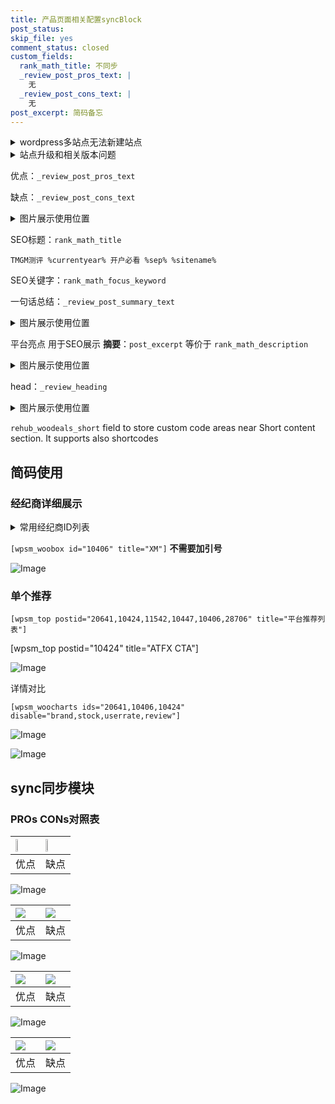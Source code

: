 ```yaml
---
title: 产品页面相关配置syncBlock
post_status: 
skip_file: yes
comment_status: closed
custom_fields:
  rank_math_title: 不同步
  _review_post_pros_text: |
    无
  _review_post_cons_text: |
    无
post_excerpt: 简码备忘
---
```

<details><summary>wordpress多站点无法新建站点</summary>

<li>和报错需要清理cookies一样的原因</li>
<li>wp-config.php里面<code>define( 'SUBDOMAIN_INSTALL', false );//子域名安装</code></li>
<li>新建子站点是用<code>define( 'SUBDOMAIN_INSTALL', true);//子域名安装</code> 完成以后，改成<code>false</code></li>
</details>

<details><summary>站点升级和相关版本问题</summary>

<p>wordpress：5.9.9
woocommerce：7.5.1
出现问题的地方：主题选项里面>><strong>Product layout >>compact style</strong></p>
<p>如何出现没有用过的字段 导致无法保存。先导出配置 然后进行修改，后面再次恢复即可。</p>
<p>出现部分字段无法显示时，需要返回默认布局后，对产品进行保存就好了。</p>
<p></p>
</details>

优点：`_review_post_pros_text`

缺点：`_review_post_cons_text`

<details><summary>图片展示使用位置</summary>

<img src="https://prod-files-secure.s3.us-west-2.amazonaws.com/39ed1227-6d7d-4570-be36-9ccd4a2c4241/f51d3d83-55d4-4bdf-9604-f37ec77ab556/Untitled.png?X-Amz-Algorithm=AWS4-HMAC-SHA256&X-Amz-Content-Sha256=UNSIGNED-PAYLOAD&X-Amz-Credential=ASIAZI2LB466V2BQBRIX%2F20250609%2Fus-west-2%2Fs3%2Faws4_request&X-Amz-Date=20250609T225520Z&X-Amz-Expires=3600&X-Amz-Security-Token=IQoJb3JpZ2luX2VjENf%2F%2F%2F%2F%2F%2F%2F%2F%2F%2FwEaCXVzLXdlc3QtMiJHMEUCIBpymZrmtvzD6sYC%2FaA51VqLg9uI5bp6vjAVaxsJwVNwAiEAhr2sLt1i9IyzOUM8ptDC64Gnfq5D7HSlegx0v7dWgxsqiAQIsP%2F%2F%2F%2F%2F%2F%2F%2F%2F%2FARAAGgw2Mzc0MjMxODM4MDUiDFmDz6NCM0AfgH4wNyrcAzX%2FCstsZO6btRDbjiCpRBahyDiMr9O%2BifDMZm%2Fcvn3rhm79JXyiB6%2FDdnLrH%2BjxWeRE0NAwl%2FhsRCdvtgDMO4UDNgYnRifl3fwV1chcbfCzWgV7TWaRLZIcZXLGuFoqeK6tXSCcC1LA3llqFXriZZJyz0R62Ill9OtBGtFGwqLZLbxld1eWRTkDtl6R47FeVhzO99zPIKioIzJD8obtNLFEtYnG%2BO8mxhfRWvH3oVy4l%2F7McptlNznOQBReXC4cpLgL7tA%2Fo8e5JN9Xh4DfuEhz%2BQiYFyrkukcZ3yvlY8PE4b8n753mTHgr4uGK4hdvkmqn2L4Xu2zIklQjutfN%2FsAPdQ4Od1IcWjuxasc%2F0iMZrmd5Xwf7tR9dpMeaxLcdxmfSuYg1XVOngUhud5TwQuVw1Mn5HLEvl0mbg9m6kHKoF%2BGEbQj4uBT52FrPji8N9RcTUf%2BRPnDXN8ydyGAdUKXmnt0dLrv%2F1ESDMEqgeSp9jIbINp%2FakPAIjQM3rPkBvRlQ6tDMsmFpJB4c64rqhVUXf9P2YbgTEbLP%2FWs0aooV8I1uZdh9TexDADU8RaVcEGm1NaUGKlvq%2FFssHdRZv0cqSYvCGu0p%2FaYXjt7uYApQ2o4rPrPz0gt35zQsMJXMncIGOqUBIwN6Ukl6vwrIdkjXdiVYKdwluNq%2FqpQhHA%2Fo6LqQxn8UcoMOk3OoNIfkwSlxSRaH9jhRSm0GXm%2F8qj6w93AA9RqBKi4U0uJrKR5Xgkh%2BxB5HyRMzjlXuGNZxr1r8bOnJkCJTQ%2BiREtLJvFJfjQwNFChCdYDV9uPDqLfiB8G8eT2uS2VWwbNf80lUH7iHIwTH%2B7PMUbFC5z7NbP8lYRETrQy%2BNbjQ&X-Amz-Signature=7d3ca9172dc4624515ee4e23b190dfc97af185091ab6988c2e66f01908f4d812&X-Amz-SignedHeaders=host&x-id=GetObject" alt="Image">
</details>

SEO标题：`rank_math_title`

`TMGM测评 %currentyear% 开户必看 %sep% %sitename%`

SEO关键字：`rank_math_focus_keyword`

一句话总结：`_review_post_summary_text`

<details><summary>图片展示使用位置</summary>

<img src="https://prod-files-secure.s3.us-west-2.amazonaws.com/39ed1227-6d7d-4570-be36-9ccd4a2c4241/4b96a922-296c-4f4e-8630-d1c870cbce01/Untitled.png?X-Amz-Algorithm=AWS4-HMAC-SHA256&X-Amz-Content-Sha256=UNSIGNED-PAYLOAD&X-Amz-Credential=ASIAZI2LB4666LUJ735I%2F20250609%2Fus-west-2%2Fs3%2Faws4_request&X-Amz-Date=20250609T225522Z&X-Amz-Expires=3600&X-Amz-Security-Token=IQoJb3JpZ2luX2VjENb%2F%2F%2F%2F%2F%2F%2F%2F%2F%2FwEaCXVzLXdlc3QtMiJGMEQCIFOXG3ZNN3lFXv4uLD%2BV6sESCLq1fB63N4CwcEzZGh%2B7AiAuTMkwsuGGEnlYwGvFwGT7eHi4F0FHNN28s9fvYCaqLSqIBAiv%2F%2F%2F%2F%2F%2F%2F%2F%2F%2F8BEAAaDDYzNzQyMzE4MzgwNSIMX1uerXL9XhgxTZJVKtwD9IU5A5OxgAyPSAFQ6MAIM5qQlJcUVP04OyVgZRwTQOhBkdKehSTcAyeBca8eR6gPWqWQA337KLK5exaNDLPd6vI7eq%2BLCnNzzPUU1jwVXZ70Kn3YKLIU2qmOdzjOrGwJttmZgzeqWwEsA0Z15hte%2FStIdWYl8Iz58dw5yU9qsmzYSp76MrsxiK9xkbhB0HXojAwLvD4O%2FqKeTtzq59afJ6%2BWF3l1O0NdkDwKy4GcitFq2ZwhrvD0LjDc%2FgDPgIXxnPOds6hDWG18yzRr1JUOBfeTOGFPS0qVvl0jBJNy4rIpjzK0VOmx7Xo1JUEbs38H7%2FetfMzQhqeznmz%2B3RfAQCdhXPdp1ptXhA6hjWxOfi2dWXOqZZkWpsclya9IuaGTBFltjUTwy4KKRbn7udqCgFtrftig2dbqkMDpqUR21QTqD5RKBMwmIfdglXgJMKqzDNhHAc3WnnKbgU0aH%2FtJEo7suVYZkrq0GO4SBqwObtzXWwWJ%2FXKV7YQjx%2BGYdE92r8kluU%2FmG6Cz0hWwSK0%2FNO530HU%2Ft%2BdGIUNCArNvkHYzJjqiepS3JBJQZhddfjfUxUwQXOS1k%2BYoQlxD7apZpxMKES36NoW0loOYbGQDtCnAflK04zv%2F9hu%2Bo2Aw56adwgY6pgEpGg4gXAox09ZzUB7lR0mDk5uGjj9mS9Ziv6BzHQQzPSfMCdOIV1hMmZ0wsqxcI%2BG%2BRfKRusg8xzWI8V4sV0h7s7TqaStmLr9WJ1tQGwY51iljeXVzIjTvIwlSbA7ClOy7x8CPe0N9p2SYobrjQd65KG3%2BVsag0XiSFdF5CLuB7TPfMdMCF%2BkPRj3xKXmZvmEbKaKHh6b4JyXjOMD%2F8XpNGNlsOZnq&X-Amz-Signature=fe905d3ec4df6054729800d97cb0d41d95e03701de18da40c22169156b37a639&X-Amz-SignedHeaders=host&x-id=GetObject" alt="Image">
</details>

平台亮点 用于SEO展示 **摘要**：`post_excerpt`  等价于 `rank_math_description`

<details><summary>图片展示使用位置</summary>

<img src="https://prod-files-secure.s3.us-west-2.amazonaws.com/39ed1227-6d7d-4570-be36-9ccd4a2c4241/1ee11f63-b60a-4dfe-a7a7-d58ff23b5d88/Untitled.png?X-Amz-Algorithm=AWS4-HMAC-SHA256&X-Amz-Content-Sha256=UNSIGNED-PAYLOAD&X-Amz-Credential=ASIAZI2LB466U2RUQSXP%2F20250609%2Fus-west-2%2Fs3%2Faws4_request&X-Amz-Date=20250609T225523Z&X-Amz-Expires=3600&X-Amz-Security-Token=IQoJb3JpZ2luX2VjENb%2F%2F%2F%2F%2F%2F%2F%2F%2F%2FwEaCXVzLXdlc3QtMiJIMEYCIQCyJFnTYJ9OT78zJOEEeW%2BMv1A%2F2ISoj0bk955NcZphrAIhAKc6AKK3mNMmoZFjiW6HDkWoYxoKS4%2FKTYByab7ubk5DKogECK%2F%2F%2F%2F%2F%2F%2F%2F%2F%2F%2FwEQABoMNjM3NDIzMTgzODA1Igw%2BYQG14tZ55CXeOV0q3APK9ovnZSMhcgZIw2uc3AfiGy124EsmPvhmrFHVmGP9yeTzfqHIRIkJmB%2B5N%2BxaLPzv0QLaUdPtw86GtZc6Pehq%2Fki9IeSk%2BYxaZbDdQ4DRXC3%2BNZ0bTk2kTOnU4LRoA8j5xnmgUsj7xgLSEMo6a5r43XmvEqo4CCLtiNDQAX0JLthUNMNoDxTzq8Cu9%2BPk%2B4jTak95CNQ%2F2Zm7ZgzcZk%2BULXan1BJFaW1FdsnT3h4wi9dfb%2BdG2ByjJIj1m1dSJerS7cPFsD7iiWoEbB9nDT5V7F%2BXJlq9Jd9IIGxg7EgsS%2FiCCsOZU6dU0VLhjXOCYtUVroiIsQEpk46WXnoOa4ygIUH1qssrwah44ApnPMHOGv9FoTc5iJIrSt5HNY3%2FjoLz%2BbywChYvdifcxc%2FQVdvlqcHjv%2BtTX1VCZM%2BIq4ZBIFcXIT9127Axk9nIF%2BIAIQIzRzNUyI6dioKyLJBpWj9h4AkBTu0AWiVRxuCEIK33Qrew8jRk1SZXWbPlhsy40k0aBx77L47hLD%2FJuFwTVcyTLUGWxqSxO9iEuuLoIYRtdbegHoW4TPMdJ%2B0gtbHucRY6QndVZgtXbk3Tw8%2FQt7HPAJyDZAPHTAKfDmds35wnGT84YhFIIV0HMzlGIjCVp53CBjqkASLOD4qDoHAfkDXgapOOb1il1uSQTqfpukG%2BmReNNU4Q2ie8KxHhO%2FnopIsTOB4UiTBWzaKbbdMH1caHpa0HEom3yqCD3vHbhF1OyHvqIb5x5MxsTOAPoq0iUijCuT5ZEOJrJwj8P%2BszMOTPccWf1%2BNp8%2Fo0yMw76ekrE%2BDUYHmUmOSkNC8AwghHv2Z0t7BNqZs1AOMsORnDo36N4x2QRVc1zqPF&X-Amz-Signature=49c8ac08c728ab8f0b19fdff8dd9bd53add43c7a00ed781df4bb1f79426159bd&X-Amz-SignedHeaders=host&x-id=GetObject" alt="Image">
<img src="https://prod-files-secure.s3.us-west-2.amazonaws.com/39ed1227-6d7d-4570-be36-9ccd4a2c4241/ad4118b5-78d8-4fbe-801e-3b29b5d99c01/Untitled.png?X-Amz-Algorithm=AWS4-HMAC-SHA256&X-Amz-Content-Sha256=UNSIGNED-PAYLOAD&X-Amz-Credential=ASIAZI2LB466U2RUQSXP%2F20250609%2Fus-west-2%2Fs3%2Faws4_request&X-Amz-Date=20250609T225523Z&X-Amz-Expires=3600&X-Amz-Security-Token=IQoJb3JpZ2luX2VjENb%2F%2F%2F%2F%2F%2F%2F%2F%2F%2FwEaCXVzLXdlc3QtMiJIMEYCIQCyJFnTYJ9OT78zJOEEeW%2BMv1A%2F2ISoj0bk955NcZphrAIhAKc6AKK3mNMmoZFjiW6HDkWoYxoKS4%2FKTYByab7ubk5DKogECK%2F%2F%2F%2F%2F%2F%2F%2F%2F%2F%2FwEQABoMNjM3NDIzMTgzODA1Igw%2BYQG14tZ55CXeOV0q3APK9ovnZSMhcgZIw2uc3AfiGy124EsmPvhmrFHVmGP9yeTzfqHIRIkJmB%2B5N%2BxaLPzv0QLaUdPtw86GtZc6Pehq%2Fki9IeSk%2BYxaZbDdQ4DRXC3%2BNZ0bTk2kTOnU4LRoA8j5xnmgUsj7xgLSEMo6a5r43XmvEqo4CCLtiNDQAX0JLthUNMNoDxTzq8Cu9%2BPk%2B4jTak95CNQ%2F2Zm7ZgzcZk%2BULXan1BJFaW1FdsnT3h4wi9dfb%2BdG2ByjJIj1m1dSJerS7cPFsD7iiWoEbB9nDT5V7F%2BXJlq9Jd9IIGxg7EgsS%2FiCCsOZU6dU0VLhjXOCYtUVroiIsQEpk46WXnoOa4ygIUH1qssrwah44ApnPMHOGv9FoTc5iJIrSt5HNY3%2FjoLz%2BbywChYvdifcxc%2FQVdvlqcHjv%2BtTX1VCZM%2BIq4ZBIFcXIT9127Axk9nIF%2BIAIQIzRzNUyI6dioKyLJBpWj9h4AkBTu0AWiVRxuCEIK33Qrew8jRk1SZXWbPlhsy40k0aBx77L47hLD%2FJuFwTVcyTLUGWxqSxO9iEuuLoIYRtdbegHoW4TPMdJ%2B0gtbHucRY6QndVZgtXbk3Tw8%2FQt7HPAJyDZAPHTAKfDmds35wnGT84YhFIIV0HMzlGIjCVp53CBjqkASLOD4qDoHAfkDXgapOOb1il1uSQTqfpukG%2BmReNNU4Q2ie8KxHhO%2FnopIsTOB4UiTBWzaKbbdMH1caHpa0HEom3yqCD3vHbhF1OyHvqIb5x5MxsTOAPoq0iUijCuT5ZEOJrJwj8P%2BszMOTPccWf1%2BNp8%2Fo0yMw76ekrE%2BDUYHmUmOSkNC8AwghHv2Z0t7BNqZs1AOMsORnDo36N4x2QRVc1zqPF&X-Amz-Signature=de2da7707509a80c11eaff9501c9f0d809559629d0ee3512b07af2676c774025&X-Amz-SignedHeaders=host&x-id=GetObject" alt="Image">
<img src="https://prod-files-secure.s3.us-west-2.amazonaws.com/39ed1227-6d7d-4570-be36-9ccd4a2c4241/a38cf7c9-a79c-4b64-9e94-13589fe0758b/Untitled.png?X-Amz-Algorithm=AWS4-HMAC-SHA256&X-Amz-Content-Sha256=UNSIGNED-PAYLOAD&X-Amz-Credential=ASIAZI2LB466U2RUQSXP%2F20250609%2Fus-west-2%2Fs3%2Faws4_request&X-Amz-Date=20250609T225523Z&X-Amz-Expires=3600&X-Amz-Security-Token=IQoJb3JpZ2luX2VjENb%2F%2F%2F%2F%2F%2F%2F%2F%2F%2FwEaCXVzLXdlc3QtMiJIMEYCIQCyJFnTYJ9OT78zJOEEeW%2BMv1A%2F2ISoj0bk955NcZphrAIhAKc6AKK3mNMmoZFjiW6HDkWoYxoKS4%2FKTYByab7ubk5DKogECK%2F%2F%2F%2F%2F%2F%2F%2F%2F%2F%2FwEQABoMNjM3NDIzMTgzODA1Igw%2BYQG14tZ55CXeOV0q3APK9ovnZSMhcgZIw2uc3AfiGy124EsmPvhmrFHVmGP9yeTzfqHIRIkJmB%2B5N%2BxaLPzv0QLaUdPtw86GtZc6Pehq%2Fki9IeSk%2BYxaZbDdQ4DRXC3%2BNZ0bTk2kTOnU4LRoA8j5xnmgUsj7xgLSEMo6a5r43XmvEqo4CCLtiNDQAX0JLthUNMNoDxTzq8Cu9%2BPk%2B4jTak95CNQ%2F2Zm7ZgzcZk%2BULXan1BJFaW1FdsnT3h4wi9dfb%2BdG2ByjJIj1m1dSJerS7cPFsD7iiWoEbB9nDT5V7F%2BXJlq9Jd9IIGxg7EgsS%2FiCCsOZU6dU0VLhjXOCYtUVroiIsQEpk46WXnoOa4ygIUH1qssrwah44ApnPMHOGv9FoTc5iJIrSt5HNY3%2FjoLz%2BbywChYvdifcxc%2FQVdvlqcHjv%2BtTX1VCZM%2BIq4ZBIFcXIT9127Axk9nIF%2BIAIQIzRzNUyI6dioKyLJBpWj9h4AkBTu0AWiVRxuCEIK33Qrew8jRk1SZXWbPlhsy40k0aBx77L47hLD%2FJuFwTVcyTLUGWxqSxO9iEuuLoIYRtdbegHoW4TPMdJ%2B0gtbHucRY6QndVZgtXbk3Tw8%2FQt7HPAJyDZAPHTAKfDmds35wnGT84YhFIIV0HMzlGIjCVp53CBjqkASLOD4qDoHAfkDXgapOOb1il1uSQTqfpukG%2BmReNNU4Q2ie8KxHhO%2FnopIsTOB4UiTBWzaKbbdMH1caHpa0HEom3yqCD3vHbhF1OyHvqIb5x5MxsTOAPoq0iUijCuT5ZEOJrJwj8P%2BszMOTPccWf1%2BNp8%2Fo0yMw76ekrE%2BDUYHmUmOSkNC8AwghHv2Z0t7BNqZs1AOMsORnDo36N4x2QRVc1zqPF&X-Amz-Signature=eab70892609b39d879f988ae784648c68565033f530a58e1f0e2b731223d3290&X-Amz-SignedHeaders=host&x-id=GetObject" alt="Image">
<img src="https://prod-files-secure.s3.us-west-2.amazonaws.com/39ed1227-6d7d-4570-be36-9ccd4a2c4241/7da6fc1e-d2ac-42ae-8c75-cb5749aa18f6/Untitled.png?X-Amz-Algorithm=AWS4-HMAC-SHA256&X-Amz-Content-Sha256=UNSIGNED-PAYLOAD&X-Amz-Credential=ASIAZI2LB466U2RUQSXP%2F20250609%2Fus-west-2%2Fs3%2Faws4_request&X-Amz-Date=20250609T225523Z&X-Amz-Expires=3600&X-Amz-Security-Token=IQoJb3JpZ2luX2VjENb%2F%2F%2F%2F%2F%2F%2F%2F%2F%2FwEaCXVzLXdlc3QtMiJIMEYCIQCyJFnTYJ9OT78zJOEEeW%2BMv1A%2F2ISoj0bk955NcZphrAIhAKc6AKK3mNMmoZFjiW6HDkWoYxoKS4%2FKTYByab7ubk5DKogECK%2F%2F%2F%2F%2F%2F%2F%2F%2F%2F%2FwEQABoMNjM3NDIzMTgzODA1Igw%2BYQG14tZ55CXeOV0q3APK9ovnZSMhcgZIw2uc3AfiGy124EsmPvhmrFHVmGP9yeTzfqHIRIkJmB%2B5N%2BxaLPzv0QLaUdPtw86GtZc6Pehq%2Fki9IeSk%2BYxaZbDdQ4DRXC3%2BNZ0bTk2kTOnU4LRoA8j5xnmgUsj7xgLSEMo6a5r43XmvEqo4CCLtiNDQAX0JLthUNMNoDxTzq8Cu9%2BPk%2B4jTak95CNQ%2F2Zm7ZgzcZk%2BULXan1BJFaW1FdsnT3h4wi9dfb%2BdG2ByjJIj1m1dSJerS7cPFsD7iiWoEbB9nDT5V7F%2BXJlq9Jd9IIGxg7EgsS%2FiCCsOZU6dU0VLhjXOCYtUVroiIsQEpk46WXnoOa4ygIUH1qssrwah44ApnPMHOGv9FoTc5iJIrSt5HNY3%2FjoLz%2BbywChYvdifcxc%2FQVdvlqcHjv%2BtTX1VCZM%2BIq4ZBIFcXIT9127Axk9nIF%2BIAIQIzRzNUyI6dioKyLJBpWj9h4AkBTu0AWiVRxuCEIK33Qrew8jRk1SZXWbPlhsy40k0aBx77L47hLD%2FJuFwTVcyTLUGWxqSxO9iEuuLoIYRtdbegHoW4TPMdJ%2B0gtbHucRY6QndVZgtXbk3Tw8%2FQt7HPAJyDZAPHTAKfDmds35wnGT84YhFIIV0HMzlGIjCVp53CBjqkASLOD4qDoHAfkDXgapOOb1il1uSQTqfpukG%2BmReNNU4Q2ie8KxHhO%2FnopIsTOB4UiTBWzaKbbdMH1caHpa0HEom3yqCD3vHbhF1OyHvqIb5x5MxsTOAPoq0iUijCuT5ZEOJrJwj8P%2BszMOTPccWf1%2BNp8%2Fo0yMw76ekrE%2BDUYHmUmOSkNC8AwghHv2Z0t7BNqZs1AOMsORnDo36N4x2QRVc1zqPF&X-Amz-Signature=d74cf10b3fdd6c45ff17d8b95519bb88a6f98b9d79974d1a280f0cff1728c35f&X-Amz-SignedHeaders=host&x-id=GetObject" alt="Image">
<img src="https://prod-files-secure.s3.us-west-2.amazonaws.com/39ed1227-6d7d-4570-be36-9ccd4a2c4241/7e97f40a-eaee-47f5-b2f9-475f96808fa7/Untitled.png?X-Amz-Algorithm=AWS4-HMAC-SHA256&X-Amz-Content-Sha256=UNSIGNED-PAYLOAD&X-Amz-Credential=ASIAZI2LB466U2RUQSXP%2F20250609%2Fus-west-2%2Fs3%2Faws4_request&X-Amz-Date=20250609T225523Z&X-Amz-Expires=3600&X-Amz-Security-Token=IQoJb3JpZ2luX2VjENb%2F%2F%2F%2F%2F%2F%2F%2F%2F%2FwEaCXVzLXdlc3QtMiJIMEYCIQCyJFnTYJ9OT78zJOEEeW%2BMv1A%2F2ISoj0bk955NcZphrAIhAKc6AKK3mNMmoZFjiW6HDkWoYxoKS4%2FKTYByab7ubk5DKogECK%2F%2F%2F%2F%2F%2F%2F%2F%2F%2F%2FwEQABoMNjM3NDIzMTgzODA1Igw%2BYQG14tZ55CXeOV0q3APK9ovnZSMhcgZIw2uc3AfiGy124EsmPvhmrFHVmGP9yeTzfqHIRIkJmB%2B5N%2BxaLPzv0QLaUdPtw86GtZc6Pehq%2Fki9IeSk%2BYxaZbDdQ4DRXC3%2BNZ0bTk2kTOnU4LRoA8j5xnmgUsj7xgLSEMo6a5r43XmvEqo4CCLtiNDQAX0JLthUNMNoDxTzq8Cu9%2BPk%2B4jTak95CNQ%2F2Zm7ZgzcZk%2BULXan1BJFaW1FdsnT3h4wi9dfb%2BdG2ByjJIj1m1dSJerS7cPFsD7iiWoEbB9nDT5V7F%2BXJlq9Jd9IIGxg7EgsS%2FiCCsOZU6dU0VLhjXOCYtUVroiIsQEpk46WXnoOa4ygIUH1qssrwah44ApnPMHOGv9FoTc5iJIrSt5HNY3%2FjoLz%2BbywChYvdifcxc%2FQVdvlqcHjv%2BtTX1VCZM%2BIq4ZBIFcXIT9127Axk9nIF%2BIAIQIzRzNUyI6dioKyLJBpWj9h4AkBTu0AWiVRxuCEIK33Qrew8jRk1SZXWbPlhsy40k0aBx77L47hLD%2FJuFwTVcyTLUGWxqSxO9iEuuLoIYRtdbegHoW4TPMdJ%2B0gtbHucRY6QndVZgtXbk3Tw8%2FQt7HPAJyDZAPHTAKfDmds35wnGT84YhFIIV0HMzlGIjCVp53CBjqkASLOD4qDoHAfkDXgapOOb1il1uSQTqfpukG%2BmReNNU4Q2ie8KxHhO%2FnopIsTOB4UiTBWzaKbbdMH1caHpa0HEom3yqCD3vHbhF1OyHvqIb5x5MxsTOAPoq0iUijCuT5ZEOJrJwj8P%2BszMOTPccWf1%2BNp8%2Fo0yMw76ekrE%2BDUYHmUmOSkNC8AwghHv2Z0t7BNqZs1AOMsORnDo36N4x2QRVc1zqPF&X-Amz-Signature=7083bbeab253ff56dd17fd130205ea3e9037b09d3fc3da47ac3f1580b3b0b76c&X-Amz-SignedHeaders=host&x-id=GetObject" alt="Image">
</details>

head：`_review_heading`

<details><summary>图片展示使用位置</summary>

<img src="https://prod-files-secure.s3.us-west-2.amazonaws.com/39ed1227-6d7d-4570-be36-9ccd4a2c4241/3a4650ad-9887-415c-889a-edd51fa54f27/Untitled.png?X-Amz-Algorithm=AWS4-HMAC-SHA256&X-Amz-Content-Sha256=UNSIGNED-PAYLOAD&X-Amz-Credential=ASIAZI2LB466263JSYPP%2F20250609%2Fus-west-2%2Fs3%2Faws4_request&X-Amz-Date=20250609T225523Z&X-Amz-Expires=3600&X-Amz-Security-Token=IQoJb3JpZ2luX2VjENb%2F%2F%2F%2F%2F%2F%2F%2F%2F%2FwEaCXVzLXdlc3QtMiJHMEUCIComCgiYtQUe0FRGC7Naof5eddfiw8QzubTQN%2BoOBAP7AiEA3jtzgSgc5OjU3LzFVHUn0MO9X6iIQDyAmkFbMshkvpkqiAQIr%2F%2F%2F%2F%2F%2F%2F%2F%2F%2F%2FARAAGgw2Mzc0MjMxODM4MDUiDEu%2FDRHMdjaIMtc3XyrcAwZsF2e3g4p8p9yPPiPEiO9zbI87DDwJ79DNU84rV0NJKfUOjXGDjPJZN2Ldo6cFKpM4xRd3cSsZJQpDQLO%2BZ6K3EW4El%2FFlCrwMrDifc%2FXu3OvAHNMidVnigjfK8mZ%2F71V3sf5RihFmR2%2F5t8uW3N53OeeJpo88QwXEMo15BGGK8Sqe%2BlMgRwiQHHmUDB56MI6w5yWFbwfj13JWPPnGdLytzEKWb5fVIGP9VdGMSQ8UshvrG090WoNGSq8Oa%2F1NYu%2BkwEocAVuVkpeX%2FpigXg5eQlOwW6IG0ZWTQ18qEx9Df%2F9o6EpIid45pb4PrBz%2FSNH4kd8bNX6Guq2SMuET49AfNHssZdmMZ4rW26CF%2BjbEN5RmH3drWZt6ZmeIi7JNPlvBTjsbal1XR2CfZ56Grrk1iTpEft39ZCPO0VFdNKozQrIvpM56%2FoVhRDGlV7TdHlkJLRtXEXOAzVopPjtxFkDx1rbZyeLv6tHiDUO21kixOu9KvI%2Fzd%2BYTLFb4QxLHa2WB2C4d2auRWycTpSQaEX1CB2FoCRXWCa8Us7tENJlBnIhIO6bLDIWoJ7hCmZwSvhjMCRRPe33k1ikWkNES4c3KJn1rB98gaCiDv%2FqecGk47hnL43S58p2uRW2%2FMPSqncIGOqUBem03fo90rOSAY%2BIC3kXU9esaCphBy%2F4yiN3MbzyDJiM1MggctDCTtM82Ze9Y1fKYW72%2BjpkwWkX70X82UgeZs6XxfPETtbhNAecRDLxdwjwebffA8u4DIaot8zUMaJagTXnb6%2BZJKZTi13aJwx2xYcsxDjKxnvb4fDS5aPIUu4XbkK1frzemxHCRp%2FTxidWwS4hKXFzlWgniByuR8EH1yNoMpw6V&X-Amz-Signature=589fac8ed482947811ee11bbc94ccd1dade5bf147a462c092b5749b976eefdd8&X-Amz-SignedHeaders=host&x-id=GetObject" alt="Image">
</details>

`rehub_woodeals_short`	field to store custom code areas near Short content section. It supports also shortcodes



## 简码使用

### 经纪商详细展示

<details><summary>常用经纪商ID列表</summary>

<pre><code class="php">嘉盛 ===> 20641  [wpsm_woobox id="20641" title="嘉盛"]
易信easymarkets ===> 11542  [wpsm_woobox id="11542" title="易信easymarkets"]
ATFX外汇 ===> 10424  [wpsm_woobox id="10424" title="ATFX"]
XM ===> 10406  [wpsm_woobox id="10406" title="XM"]
TMGM ===> 29622  [wpsm_woobox id="29622" title="TMGM"]
HYCM ===> 10447  [wpsm_woobox id="10447" title="HYCM"]
fpmarkets澳福外汇 ===> 20639  [wpsm_woobox id="20639" title="fpmarkets澳福外汇"]</code></pre>
</details>

`[wpsm_woobox id="10406" title="XM"]` **不需要加引号**

![Image](https://prod-files-secure.s3.us-west-2.amazonaws.com/39ed1227-6d7d-4570-be36-9ccd4a2c4241/4f898f9d-0fa7-4e43-acd3-ac6bc7be575a/Untitled.png?X-Amz-Algorithm=AWS4-HMAC-SHA256&X-Amz-Content-Sha256=UNSIGNED-PAYLOAD&X-Amz-Credential=ASIAZI2LB466Z52UP2OL%2F20250609%2Fus-west-2%2Fs3%2Faws4_request&X-Amz-Date=20250609T225518Z&X-Amz-Expires=3600&X-Amz-Security-Token=IQoJb3JpZ2luX2VjENb%2F%2F%2F%2F%2F%2F%2F%2F%2F%2FwEaCXVzLXdlc3QtMiJGMEQCIHFMxBtY3N%2FhBJ3pdcTLqWZM8myTon%2Fqs6hCHhfDLp7BAiASgk9QPNmTSmhZRr7byEx4GmykoapKAxVuHPtEzEBvYSqIBAiv%2F%2F%2F%2F%2F%2F%2F%2F%2F%2F8BEAAaDDYzNzQyMzE4MzgwNSIMR3Gj1xlKy4uvMpwxKtwDm5jewiIU7DMMk9JkAT8ET%2BcLNuNJ4vq1s16ILjLNGgLGtrYlMtFemhGfbTsh6WjF%2FkIOsptXao6sqrg%2BuypEGmaas7t5zzqGpCvNE7mc%2B5UFlOkx0f6aqYSVSW5mTj%2FWZKo3bhfAB7XYRkTWPussuysXwKCSKIO4MgQucNv6TN%2FjaWAZ360roOJGL8GPlbySsRyhkwupnx37nCIGn%2BzhVXIYWWe5Ts5Y4ZelN3WCI4Zpy7pvgrYP39CfJHqy7SZ8HqhLhaGTEEIYgbKJYqJrX74oWRATLdaIrJ%2F8YKJyseBGXfoyjYMw0kntnvZQUlr45UXVQgzgAwULSRi7psS%2FJP0bZhlqp4bVsu0bPDXVPceQipu1HcUXdZgtWBWS7HpBeHwXgJsAAE34RJg%2Ff4vr4YGXh3ky0Md9IHIDXePRmyY6ucrej44Jzf2fRUZDXGv99N13fBpUH9zukgK%2F%2FqyYEYFJmsmaMi9VNpXEFkUzpTVr5%2FZVEhzPEVgmCc2NOkQKE1Y%2B4Agxjy04MHMmjr%2BFhQ5Kr3%2B5IYEiSTGisdhQQ%2BCOLpDyyQbBDyCKtEkqFaqjL7p5K5WR4wHHz6SOTi3q%2FI%2FmeyPd5L0l2uvHho%2BqhTzTsFmcQTC%2BI4Da6kIwjqedwgY6pgGbLPTKCm5Z562NQ97OXdCfTd9%2BNIYh%2Blsx8nMe6grMDNNvawZcRDYhOvetM0UWL81Ket0xCa82Pcj0LoWJES8apNt7I%2BKGf4iOn98HiCJyYTlkd3qX0zGzngnFfHFairOBRgahPti%2BP6c4eEQr8qcFcnEDRj8bLhD%2Bj%2BD60hPd8j5cvZogxprok7Fx0dx534yD07FaNueaaYQq%2F3%2BlLqD2uRwPf327&X-Amz-Signature=0fdac7f87531041a14fbc4e0653cc5927e08638c9ec27487a2f2d91840bcd5ad&X-Amz-SignedHeaders=host&x-id=GetObject)

### 单个推荐
`[wpsm_top postid="20641,10424,11542,10447,10406,28706" title="平台推荐列表"]`

[wpsm_top postid="10424" title="ATFX CTA"]

![Image](https://prod-files-secure.s3.us-west-2.amazonaws.com/39ed1227-6d7d-4570-be36-9ccd4a2c4241/5ac620dc-51a8-48b6-b55d-91f47299193c/Untitled.png?X-Amz-Algorithm=AWS4-HMAC-SHA256&X-Amz-Content-Sha256=UNSIGNED-PAYLOAD&X-Amz-Credential=ASIAZI2LB466Z52UP2OL%2F20250609%2Fus-west-2%2Fs3%2Faws4_request&X-Amz-Date=20250609T225518Z&X-Amz-Expires=3600&X-Amz-Security-Token=IQoJb3JpZ2luX2VjENb%2F%2F%2F%2F%2F%2F%2F%2F%2F%2FwEaCXVzLXdlc3QtMiJGMEQCIHFMxBtY3N%2FhBJ3pdcTLqWZM8myTon%2Fqs6hCHhfDLp7BAiASgk9QPNmTSmhZRr7byEx4GmykoapKAxVuHPtEzEBvYSqIBAiv%2F%2F%2F%2F%2F%2F%2F%2F%2F%2F8BEAAaDDYzNzQyMzE4MzgwNSIMR3Gj1xlKy4uvMpwxKtwDm5jewiIU7DMMk9JkAT8ET%2BcLNuNJ4vq1s16ILjLNGgLGtrYlMtFemhGfbTsh6WjF%2FkIOsptXao6sqrg%2BuypEGmaas7t5zzqGpCvNE7mc%2B5UFlOkx0f6aqYSVSW5mTj%2FWZKo3bhfAB7XYRkTWPussuysXwKCSKIO4MgQucNv6TN%2FjaWAZ360roOJGL8GPlbySsRyhkwupnx37nCIGn%2BzhVXIYWWe5Ts5Y4ZelN3WCI4Zpy7pvgrYP39CfJHqy7SZ8HqhLhaGTEEIYgbKJYqJrX74oWRATLdaIrJ%2F8YKJyseBGXfoyjYMw0kntnvZQUlr45UXVQgzgAwULSRi7psS%2FJP0bZhlqp4bVsu0bPDXVPceQipu1HcUXdZgtWBWS7HpBeHwXgJsAAE34RJg%2Ff4vr4YGXh3ky0Md9IHIDXePRmyY6ucrej44Jzf2fRUZDXGv99N13fBpUH9zukgK%2F%2FqyYEYFJmsmaMi9VNpXEFkUzpTVr5%2FZVEhzPEVgmCc2NOkQKE1Y%2B4Agxjy04MHMmjr%2BFhQ5Kr3%2B5IYEiSTGisdhQQ%2BCOLpDyyQbBDyCKtEkqFaqjL7p5K5WR4wHHz6SOTi3q%2FI%2FmeyPd5L0l2uvHho%2BqhTzTsFmcQTC%2BI4Da6kIwjqedwgY6pgGbLPTKCm5Z562NQ97OXdCfTd9%2BNIYh%2Blsx8nMe6grMDNNvawZcRDYhOvetM0UWL81Ket0xCa82Pcj0LoWJES8apNt7I%2BKGf4iOn98HiCJyYTlkd3qX0zGzngnFfHFairOBRgahPti%2BP6c4eEQr8qcFcnEDRj8bLhD%2Bj%2BD60hPd8j5cvZogxprok7Fx0dx534yD07FaNueaaYQq%2F3%2BlLqD2uRwPf327&X-Amz-Signature=c10da86e28f989ecf481d8aca2ca1bbb1efb773bbc1114e06476d47942e907e8&X-Amz-SignedHeaders=host&x-id=GetObject)

详情对比

`[wpsm_woocharts ids="20641,10406,10424" disable="brand,stock,userrate,review"]`

![Image](https://prod-files-secure.s3.us-west-2.amazonaws.com/39ed1227-6d7d-4570-be36-9ccd4a2c4241/bf3ba45f-b9f3-4295-8aef-b4a495fd25f4/Untitled.png?X-Amz-Algorithm=AWS4-HMAC-SHA256&X-Amz-Content-Sha256=UNSIGNED-PAYLOAD&X-Amz-Credential=ASIAZI2LB466Z52UP2OL%2F20250609%2Fus-west-2%2Fs3%2Faws4_request&X-Amz-Date=20250609T225518Z&X-Amz-Expires=3600&X-Amz-Security-Token=IQoJb3JpZ2luX2VjENb%2F%2F%2F%2F%2F%2F%2F%2F%2F%2FwEaCXVzLXdlc3QtMiJGMEQCIHFMxBtY3N%2FhBJ3pdcTLqWZM8myTon%2Fqs6hCHhfDLp7BAiASgk9QPNmTSmhZRr7byEx4GmykoapKAxVuHPtEzEBvYSqIBAiv%2F%2F%2F%2F%2F%2F%2F%2F%2F%2F8BEAAaDDYzNzQyMzE4MzgwNSIMR3Gj1xlKy4uvMpwxKtwDm5jewiIU7DMMk9JkAT8ET%2BcLNuNJ4vq1s16ILjLNGgLGtrYlMtFemhGfbTsh6WjF%2FkIOsptXao6sqrg%2BuypEGmaas7t5zzqGpCvNE7mc%2B5UFlOkx0f6aqYSVSW5mTj%2FWZKo3bhfAB7XYRkTWPussuysXwKCSKIO4MgQucNv6TN%2FjaWAZ360roOJGL8GPlbySsRyhkwupnx37nCIGn%2BzhVXIYWWe5Ts5Y4ZelN3WCI4Zpy7pvgrYP39CfJHqy7SZ8HqhLhaGTEEIYgbKJYqJrX74oWRATLdaIrJ%2F8YKJyseBGXfoyjYMw0kntnvZQUlr45UXVQgzgAwULSRi7psS%2FJP0bZhlqp4bVsu0bPDXVPceQipu1HcUXdZgtWBWS7HpBeHwXgJsAAE34RJg%2Ff4vr4YGXh3ky0Md9IHIDXePRmyY6ucrej44Jzf2fRUZDXGv99N13fBpUH9zukgK%2F%2FqyYEYFJmsmaMi9VNpXEFkUzpTVr5%2FZVEhzPEVgmCc2NOkQKE1Y%2B4Agxjy04MHMmjr%2BFhQ5Kr3%2B5IYEiSTGisdhQQ%2BCOLpDyyQbBDyCKtEkqFaqjL7p5K5WR4wHHz6SOTi3q%2FI%2FmeyPd5L0l2uvHho%2BqhTzTsFmcQTC%2BI4Da6kIwjqedwgY6pgGbLPTKCm5Z562NQ97OXdCfTd9%2BNIYh%2Blsx8nMe6grMDNNvawZcRDYhOvetM0UWL81Ket0xCa82Pcj0LoWJES8apNt7I%2BKGf4iOn98HiCJyYTlkd3qX0zGzngnFfHFairOBRgahPti%2BP6c4eEQr8qcFcnEDRj8bLhD%2Bj%2BD60hPd8j5cvZogxprok7Fx0dx534yD07FaNueaaYQq%2F3%2BlLqD2uRwPf327&X-Amz-Signature=80d6e3a61a5f6b6b549d66ea4e30c74f59f68062bd4e21a3b42d293427046ccb&X-Amz-SignedHeaders=host&x-id=GetObject)

![Image](https://prod-files-secure.s3.us-west-2.amazonaws.com/39ed1227-6d7d-4570-be36-9ccd4a2c4241/30bc56ef-f383-4b48-9768-2ebc9e436ec0/Untitled.png?X-Amz-Algorithm=AWS4-HMAC-SHA256&X-Amz-Content-Sha256=UNSIGNED-PAYLOAD&X-Amz-Credential=ASIAZI2LB466Z52UP2OL%2F20250609%2Fus-west-2%2Fs3%2Faws4_request&X-Amz-Date=20250609T225518Z&X-Amz-Expires=3600&X-Amz-Security-Token=IQoJb3JpZ2luX2VjENb%2F%2F%2F%2F%2F%2F%2F%2F%2F%2FwEaCXVzLXdlc3QtMiJGMEQCIHFMxBtY3N%2FhBJ3pdcTLqWZM8myTon%2Fqs6hCHhfDLp7BAiASgk9QPNmTSmhZRr7byEx4GmykoapKAxVuHPtEzEBvYSqIBAiv%2F%2F%2F%2F%2F%2F%2F%2F%2F%2F8BEAAaDDYzNzQyMzE4MzgwNSIMR3Gj1xlKy4uvMpwxKtwDm5jewiIU7DMMk9JkAT8ET%2BcLNuNJ4vq1s16ILjLNGgLGtrYlMtFemhGfbTsh6WjF%2FkIOsptXao6sqrg%2BuypEGmaas7t5zzqGpCvNE7mc%2B5UFlOkx0f6aqYSVSW5mTj%2FWZKo3bhfAB7XYRkTWPussuysXwKCSKIO4MgQucNv6TN%2FjaWAZ360roOJGL8GPlbySsRyhkwupnx37nCIGn%2BzhVXIYWWe5Ts5Y4ZelN3WCI4Zpy7pvgrYP39CfJHqy7SZ8HqhLhaGTEEIYgbKJYqJrX74oWRATLdaIrJ%2F8YKJyseBGXfoyjYMw0kntnvZQUlr45UXVQgzgAwULSRi7psS%2FJP0bZhlqp4bVsu0bPDXVPceQipu1HcUXdZgtWBWS7HpBeHwXgJsAAE34RJg%2Ff4vr4YGXh3ky0Md9IHIDXePRmyY6ucrej44Jzf2fRUZDXGv99N13fBpUH9zukgK%2F%2FqyYEYFJmsmaMi9VNpXEFkUzpTVr5%2FZVEhzPEVgmCc2NOkQKE1Y%2B4Agxjy04MHMmjr%2BFhQ5Kr3%2B5IYEiSTGisdhQQ%2BCOLpDyyQbBDyCKtEkqFaqjL7p5K5WR4wHHz6SOTi3q%2FI%2FmeyPd5L0l2uvHho%2BqhTzTsFmcQTC%2BI4Da6kIwjqedwgY6pgGbLPTKCm5Z562NQ97OXdCfTd9%2BNIYh%2Blsx8nMe6grMDNNvawZcRDYhOvetM0UWL81Ket0xCa82Pcj0LoWJES8apNt7I%2BKGf4iOn98HiCJyYTlkd3qX0zGzngnFfHFairOBRgahPti%2BP6c4eEQr8qcFcnEDRj8bLhD%2Bj%2BD60hPd8j5cvZogxprok7Fx0dx534yD07FaNueaaYQq%2F3%2BlLqD2uRwPf327&X-Amz-Signature=105fd57aa7cc83fb9ff1ebaf13c5481c33252e3c804c88c224666e8731c8fa1e&X-Amz-SignedHeaders=host&x-id=GetObject)

## sync同步模块

### PROs CONs对照表

| <img src="https://cdn.ifttt.fun/gh/jarlin8/OSS@main/icons/customize/pros.svg" height="auto" width="37.3%"> | <img src="https://cdn.ifttt.fun/gh/jarlin8/OSS@main/icons/customize/cons.svg" height="auto" width="28.8%"> |
| :--- | :--- |
| 优点 | 缺点 |

![Image](https://prod-files-secure.s3.us-west-2.amazonaws.com/39ed1227-6d7d-4570-be36-9ccd4a2c4241/8742b755-dfb5-4004-9a5f-d6e561664bd8/Untitled.png?X-Amz-Algorithm=AWS4-HMAC-SHA256&X-Amz-Content-Sha256=UNSIGNED-PAYLOAD&X-Amz-Credential=ASIAZI2LB466Z52UP2OL%2F20250609%2Fus-west-2%2Fs3%2Faws4_request&X-Amz-Date=20250609T225518Z&X-Amz-Expires=3600&X-Amz-Security-Token=IQoJb3JpZ2luX2VjENb%2F%2F%2F%2F%2F%2F%2F%2F%2F%2FwEaCXVzLXdlc3QtMiJGMEQCIHFMxBtY3N%2FhBJ3pdcTLqWZM8myTon%2Fqs6hCHhfDLp7BAiASgk9QPNmTSmhZRr7byEx4GmykoapKAxVuHPtEzEBvYSqIBAiv%2F%2F%2F%2F%2F%2F%2F%2F%2F%2F8BEAAaDDYzNzQyMzE4MzgwNSIMR3Gj1xlKy4uvMpwxKtwDm5jewiIU7DMMk9JkAT8ET%2BcLNuNJ4vq1s16ILjLNGgLGtrYlMtFemhGfbTsh6WjF%2FkIOsptXao6sqrg%2BuypEGmaas7t5zzqGpCvNE7mc%2B5UFlOkx0f6aqYSVSW5mTj%2FWZKo3bhfAB7XYRkTWPussuysXwKCSKIO4MgQucNv6TN%2FjaWAZ360roOJGL8GPlbySsRyhkwupnx37nCIGn%2BzhVXIYWWe5Ts5Y4ZelN3WCI4Zpy7pvgrYP39CfJHqy7SZ8HqhLhaGTEEIYgbKJYqJrX74oWRATLdaIrJ%2F8YKJyseBGXfoyjYMw0kntnvZQUlr45UXVQgzgAwULSRi7psS%2FJP0bZhlqp4bVsu0bPDXVPceQipu1HcUXdZgtWBWS7HpBeHwXgJsAAE34RJg%2Ff4vr4YGXh3ky0Md9IHIDXePRmyY6ucrej44Jzf2fRUZDXGv99N13fBpUH9zukgK%2F%2FqyYEYFJmsmaMi9VNpXEFkUzpTVr5%2FZVEhzPEVgmCc2NOkQKE1Y%2B4Agxjy04MHMmjr%2BFhQ5Kr3%2B5IYEiSTGisdhQQ%2BCOLpDyyQbBDyCKtEkqFaqjL7p5K5WR4wHHz6SOTi3q%2FI%2FmeyPd5L0l2uvHho%2BqhTzTsFmcQTC%2BI4Da6kIwjqedwgY6pgGbLPTKCm5Z562NQ97OXdCfTd9%2BNIYh%2Blsx8nMe6grMDNNvawZcRDYhOvetM0UWL81Ket0xCa82Pcj0LoWJES8apNt7I%2BKGf4iOn98HiCJyYTlkd3qX0zGzngnFfHFairOBRgahPti%2BP6c4eEQr8qcFcnEDRj8bLhD%2Bj%2BD60hPd8j5cvZogxprok7Fx0dx534yD07FaNueaaYQq%2F3%2BlLqD2uRwPf327&X-Amz-Signature=9743ec003721ce4cf7bd2eeb17193b4a37d783c523ee8505d3ce0a52396fcfdd&X-Amz-SignedHeaders=host&x-id=GetObject)

| <img src="https://cdn.ifttt.fun/gh/jarlin8/OSS@main/icons/customize/pros1.svg" height="auto"> | <img src="https://cdn.ifttt.fun/gh/jarlin8/OSS@main/icons/customize/cons1.svg" height="auto"> |
| :--- | :--- |
| 优点 | 缺点 |

![Image](https://prod-files-secure.s3.us-west-2.amazonaws.com/39ed1227-6d7d-4570-be36-9ccd4a2c4241/806358f8-c9c4-4e17-bb35-c6c76a5397a5/Untitled.png?X-Amz-Algorithm=AWS4-HMAC-SHA256&X-Amz-Content-Sha256=UNSIGNED-PAYLOAD&X-Amz-Credential=ASIAZI2LB466Z52UP2OL%2F20250609%2Fus-west-2%2Fs3%2Faws4_request&X-Amz-Date=20250609T225518Z&X-Amz-Expires=3600&X-Amz-Security-Token=IQoJb3JpZ2luX2VjENb%2F%2F%2F%2F%2F%2F%2F%2F%2F%2FwEaCXVzLXdlc3QtMiJGMEQCIHFMxBtY3N%2FhBJ3pdcTLqWZM8myTon%2Fqs6hCHhfDLp7BAiASgk9QPNmTSmhZRr7byEx4GmykoapKAxVuHPtEzEBvYSqIBAiv%2F%2F%2F%2F%2F%2F%2F%2F%2F%2F8BEAAaDDYzNzQyMzE4MzgwNSIMR3Gj1xlKy4uvMpwxKtwDm5jewiIU7DMMk9JkAT8ET%2BcLNuNJ4vq1s16ILjLNGgLGtrYlMtFemhGfbTsh6WjF%2FkIOsptXao6sqrg%2BuypEGmaas7t5zzqGpCvNE7mc%2B5UFlOkx0f6aqYSVSW5mTj%2FWZKo3bhfAB7XYRkTWPussuysXwKCSKIO4MgQucNv6TN%2FjaWAZ360roOJGL8GPlbySsRyhkwupnx37nCIGn%2BzhVXIYWWe5Ts5Y4ZelN3WCI4Zpy7pvgrYP39CfJHqy7SZ8HqhLhaGTEEIYgbKJYqJrX74oWRATLdaIrJ%2F8YKJyseBGXfoyjYMw0kntnvZQUlr45UXVQgzgAwULSRi7psS%2FJP0bZhlqp4bVsu0bPDXVPceQipu1HcUXdZgtWBWS7HpBeHwXgJsAAE34RJg%2Ff4vr4YGXh3ky0Md9IHIDXePRmyY6ucrej44Jzf2fRUZDXGv99N13fBpUH9zukgK%2F%2FqyYEYFJmsmaMi9VNpXEFkUzpTVr5%2FZVEhzPEVgmCc2NOkQKE1Y%2B4Agxjy04MHMmjr%2BFhQ5Kr3%2B5IYEiSTGisdhQQ%2BCOLpDyyQbBDyCKtEkqFaqjL7p5K5WR4wHHz6SOTi3q%2FI%2FmeyPd5L0l2uvHho%2BqhTzTsFmcQTC%2BI4Da6kIwjqedwgY6pgGbLPTKCm5Z562NQ97OXdCfTd9%2BNIYh%2Blsx8nMe6grMDNNvawZcRDYhOvetM0UWL81Ket0xCa82Pcj0LoWJES8apNt7I%2BKGf4iOn98HiCJyYTlkd3qX0zGzngnFfHFairOBRgahPti%2BP6c4eEQr8qcFcnEDRj8bLhD%2Bj%2BD60hPd8j5cvZogxprok7Fx0dx534yD07FaNueaaYQq%2F3%2BlLqD2uRwPf327&X-Amz-Signature=cfc10e9d0bd9949d4dc66867832dde322e2d82b1c9408d3eb60c2920d24dfaa4&X-Amz-SignedHeaders=host&x-id=GetObject)

| <img src="https://cdn.ifttt.fun/gh/jarlin8/OSS@main/icons/customize/pros2.svg" height="auto"> | <img src="https://cdn.ifttt.fun/gh/jarlin8/OSS@main/icons/customize/cons2.svg" height="auto"> |
| :--- | :--- |
| 优点 | 缺点 |

![Image](https://prod-files-secure.s3.us-west-2.amazonaws.com/39ed1227-6d7d-4570-be36-9ccd4a2c4241/a9245ec9-70dd-4005-b534-0d54315fc5f3/Untitled.png?X-Amz-Algorithm=AWS4-HMAC-SHA256&X-Amz-Content-Sha256=UNSIGNED-PAYLOAD&X-Amz-Credential=ASIAZI2LB466Z52UP2OL%2F20250609%2Fus-west-2%2Fs3%2Faws4_request&X-Amz-Date=20250609T225518Z&X-Amz-Expires=3600&X-Amz-Security-Token=IQoJb3JpZ2luX2VjENb%2F%2F%2F%2F%2F%2F%2F%2F%2F%2FwEaCXVzLXdlc3QtMiJGMEQCIHFMxBtY3N%2FhBJ3pdcTLqWZM8myTon%2Fqs6hCHhfDLp7BAiASgk9QPNmTSmhZRr7byEx4GmykoapKAxVuHPtEzEBvYSqIBAiv%2F%2F%2F%2F%2F%2F%2F%2F%2F%2F8BEAAaDDYzNzQyMzE4MzgwNSIMR3Gj1xlKy4uvMpwxKtwDm5jewiIU7DMMk9JkAT8ET%2BcLNuNJ4vq1s16ILjLNGgLGtrYlMtFemhGfbTsh6WjF%2FkIOsptXao6sqrg%2BuypEGmaas7t5zzqGpCvNE7mc%2B5UFlOkx0f6aqYSVSW5mTj%2FWZKo3bhfAB7XYRkTWPussuysXwKCSKIO4MgQucNv6TN%2FjaWAZ360roOJGL8GPlbySsRyhkwupnx37nCIGn%2BzhVXIYWWe5Ts5Y4ZelN3WCI4Zpy7pvgrYP39CfJHqy7SZ8HqhLhaGTEEIYgbKJYqJrX74oWRATLdaIrJ%2F8YKJyseBGXfoyjYMw0kntnvZQUlr45UXVQgzgAwULSRi7psS%2FJP0bZhlqp4bVsu0bPDXVPceQipu1HcUXdZgtWBWS7HpBeHwXgJsAAE34RJg%2Ff4vr4YGXh3ky0Md9IHIDXePRmyY6ucrej44Jzf2fRUZDXGv99N13fBpUH9zukgK%2F%2FqyYEYFJmsmaMi9VNpXEFkUzpTVr5%2FZVEhzPEVgmCc2NOkQKE1Y%2B4Agxjy04MHMmjr%2BFhQ5Kr3%2B5IYEiSTGisdhQQ%2BCOLpDyyQbBDyCKtEkqFaqjL7p5K5WR4wHHz6SOTi3q%2FI%2FmeyPd5L0l2uvHho%2BqhTzTsFmcQTC%2BI4Da6kIwjqedwgY6pgGbLPTKCm5Z562NQ97OXdCfTd9%2BNIYh%2Blsx8nMe6grMDNNvawZcRDYhOvetM0UWL81Ket0xCa82Pcj0LoWJES8apNt7I%2BKGf4iOn98HiCJyYTlkd3qX0zGzngnFfHFairOBRgahPti%2BP6c4eEQr8qcFcnEDRj8bLhD%2Bj%2BD60hPd8j5cvZogxprok7Fx0dx534yD07FaNueaaYQq%2F3%2BlLqD2uRwPf327&X-Amz-Signature=c22044870bb5c1476aecb759763f81616ab16b2986e7623bc1aeaa1095beeaa9&X-Amz-SignedHeaders=host&x-id=GetObject)

| <img src="https://cdn.ifttt.fun/gh/jarlin8/OSS@main/icons/customize/pros3.svg" height="auto"> | <img src="https://cdn.ifttt.fun/gh/jarlin8/OSS@main/icons/customize/cons3.svg" height="auto"> |
| :--- | :--- |
| 优点 | 缺点 |

![Image](https://prod-files-secure.s3.us-west-2.amazonaws.com/39ed1227-6d7d-4570-be36-9ccd4a2c4241/e1e580a2-2e5c-4780-9ff4-19c318fc2284/Untitled.png?X-Amz-Algorithm=AWS4-HMAC-SHA256&X-Amz-Content-Sha256=UNSIGNED-PAYLOAD&X-Amz-Credential=ASIAZI2LB466Z52UP2OL%2F20250609%2Fus-west-2%2Fs3%2Faws4_request&X-Amz-Date=20250609T225518Z&X-Amz-Expires=3600&X-Amz-Security-Token=IQoJb3JpZ2luX2VjENb%2F%2F%2F%2F%2F%2F%2F%2F%2F%2FwEaCXVzLXdlc3QtMiJGMEQCIHFMxBtY3N%2FhBJ3pdcTLqWZM8myTon%2Fqs6hCHhfDLp7BAiASgk9QPNmTSmhZRr7byEx4GmykoapKAxVuHPtEzEBvYSqIBAiv%2F%2F%2F%2F%2F%2F%2F%2F%2F%2F8BEAAaDDYzNzQyMzE4MzgwNSIMR3Gj1xlKy4uvMpwxKtwDm5jewiIU7DMMk9JkAT8ET%2BcLNuNJ4vq1s16ILjLNGgLGtrYlMtFemhGfbTsh6WjF%2FkIOsptXao6sqrg%2BuypEGmaas7t5zzqGpCvNE7mc%2B5UFlOkx0f6aqYSVSW5mTj%2FWZKo3bhfAB7XYRkTWPussuysXwKCSKIO4MgQucNv6TN%2FjaWAZ360roOJGL8GPlbySsRyhkwupnx37nCIGn%2BzhVXIYWWe5Ts5Y4ZelN3WCI4Zpy7pvgrYP39CfJHqy7SZ8HqhLhaGTEEIYgbKJYqJrX74oWRATLdaIrJ%2F8YKJyseBGXfoyjYMw0kntnvZQUlr45UXVQgzgAwULSRi7psS%2FJP0bZhlqp4bVsu0bPDXVPceQipu1HcUXdZgtWBWS7HpBeHwXgJsAAE34RJg%2Ff4vr4YGXh3ky0Md9IHIDXePRmyY6ucrej44Jzf2fRUZDXGv99N13fBpUH9zukgK%2F%2FqyYEYFJmsmaMi9VNpXEFkUzpTVr5%2FZVEhzPEVgmCc2NOkQKE1Y%2B4Agxjy04MHMmjr%2BFhQ5Kr3%2B5IYEiSTGisdhQQ%2BCOLpDyyQbBDyCKtEkqFaqjL7p5K5WR4wHHz6SOTi3q%2FI%2FmeyPd5L0l2uvHho%2BqhTzTsFmcQTC%2BI4Da6kIwjqedwgY6pgGbLPTKCm5Z562NQ97OXdCfTd9%2BNIYh%2Blsx8nMe6grMDNNvawZcRDYhOvetM0UWL81Ket0xCa82Pcj0LoWJES8apNt7I%2BKGf4iOn98HiCJyYTlkd3qX0zGzngnFfHFairOBRgahPti%2BP6c4eEQr8qcFcnEDRj8bLhD%2Bj%2BD60hPd8j5cvZogxprok7Fx0dx534yD07FaNueaaYQq%2F3%2BlLqD2uRwPf327&X-Amz-Signature=2d00609ede5154a5e7c0d47ce885b3eec5010ac3ffed4c433162a724992655e6&X-Amz-SignedHeaders=host&x-id=GetObject)